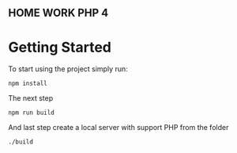 ## HOME WORK PHP 4

# Getting Started
To start using the project simply run:
```
npm install
```
The next step
```
npm run build
```
And last step create a local server with support PHP from the folder
```
./build
```